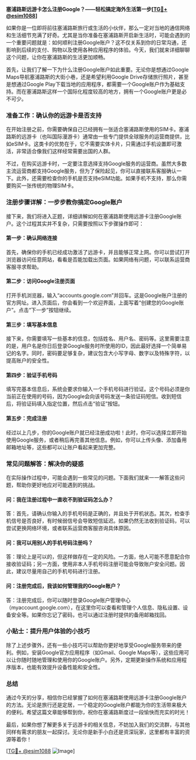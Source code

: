 **塞浦路斯远游卡怎么注册Google？——轻松搞定海外生活第一步[[TG💪+ @esim1088](https://t.me/s/esim1088)]**

如果你是一位即将前往塞浦路斯旅行或生活的小伙伴，那么一定对当地的通信网络和生活细节充满了好奇。尤其是当你准备在塞浦路斯开启新生活时，可能会遇到的一个重要问题就是：如何顺利注册Google账户？这不仅关系到你的日常沟通，还影响到后续的支付、购物以及使用各种应用程序的体验。今天，我们就来详细聊聊这个问题，让你在塞浦路斯的生活更加顺畅。

首先，让我们了解一下为什么注册Google账户如此重要。无论你是想通过Google Maps导航塞浦路斯的大街小巷，还是希望利用Google Drive存储旅行照片，甚至是想通过Google Play下载当地的应用程序，都需要一个Google账户作为基础支持。而在塞浦路斯这样一个国际化程度较高的地方，拥有一个Google账户更是必不可少。

### 准备工作：确认你的远游卡是否支持

在开始注册之前，你需要确保自己已经拥有一张适合塞浦路斯使用的SIM卡。塞浦路斯的远游卡（也叫国际漫游卡）通常由一些专门提供全球服务的运营商提供，比如eSIM卡。这类卡的优势在于，它不需要实体卡片，只需通过手机设置即可激活，非常适合像我们这样经常需要出国的人群。

不过，在购买远游卡时，一定要注意选择支持Google服务的运营商。虽然大多数主流运营商都支持Google服务，但为了保险起见，你可以直接联系客服确认一下。此外，还需要检查你的手机是否支持eSIM功能。如果手机不支持，那么你需要购买一张传统的物理SIM卡。

### 注册步骤详解：一步步教你搞定Google账户

接下来，我们将进入正题，详细讲解如何在塞浦路斯使用远游卡注册Google账户。这个过程其实并不复杂，只需要按照以下步骤操作即可：

#### 第一步：确认网络连接

首先，确保你的手机已经成功激活了远游卡，并且能够正常上网。你可以尝试打开浏览器访问任意网站，看看是否能加载出页面。如果网络有问题，可以联系运营商客服寻求帮助。

#### 第二步：访问Google注册页面

打开手机浏览器，输入“accounts.google.com”并回车。这是Google账户注册的官方网址。进入页面后，你会看到一个欢迎界面，上面写着“创建您的Google账户”。点击“下一步”按钮继续。

#### 第三步：填写基本信息

接下来，你需要填写一些基本的信息，包括姓名、用户名、密码等。这里需要注意的是，用户名是你日后登录Google服务时所使用的ID，因此最好选择一个简单易记的名字。同时，密码要足够复杂，建议包含大小写字母、数字以及特殊字符，以提高账户的安全性。

#### 第四步：验证手机号码

填写完基本信息后，系统会要求你输入一个手机号码进行验证。这个号码必须是你当前正在使用的号码，因为Google会向该号码发送一条验证码短信。收到短信后，将验证码填入指定位置，然后点击“验证”按钮。

#### 第五步：完成注册

经过以上几步，你的Google账户就已经注册成功啦！此时，你可以选择立即开始使用Google服务，或者稍后再完善其他信息。例如，你可以上传头像、添加备用邮箱地址等，这些都可以让账户看起来更加完整。

### 常见问题解答：解决你的疑惑

在实际操作过程中，可能会遇到一些常见的问题。下面我们就来一一解答这些问题，帮助你更好地应对可能遇到的挑战。

#### 问：我在注册过程中一直收不到验证码怎么办？

答：首先，请确认你输入的手机号码是正确的，并且处于开机状态。其次，检查手机信号是否良好，有时候弱信号会导致短信延迟。如果仍然无法收到验证码，可以尝试更换网络环境，或者联系运营商客服咨询具体原因。

#### 问：我可以用别人的手机号码注册吗？

答：理论上是可以的，但这样做存在一定的风险。一方面，他人可能不愿意配合你接收验证码；另一方面，使用非本人手机号码注册可能会导致账户安全问题。因此，建议尽量用自己的手机号码进行注册。

#### 问：注册完成后，我该如何管理我的Google账户？

答：注册完成后，你可以随时登录Google账户管理中心（myaccount.google.com），在这里你可以查看和管理个人信息、隐私设置、设备安全等。如果你忘记了密码，也可以通过注册时提供的备用邮箱找回。

### 小贴士：提升用户体验的小技巧

除了上述步骤外，还有一些小技巧可以帮助你更好地享受Google服务带来的便利。例如，安装Google官方应用程序（如Gmail、Google Maps等），这些应用可以让你随时随地管理和使用你的Google账户。另外，定期更新操作系统和应用程序版本，也能有效提升设备性能和安全性。

### 总结

通过今天的分享，相信你已经掌握了如何在塞浦路斯使用远游卡注册Google账户的方法。无论是旅行还是定居，一个稳定的Google账户都能为你的生活带来极大的便利。希望这篇文章能够帮到你，祝你在塞浦路斯度过一段愉快而充实的时光！

最后，如果你想了解更多关于远游卡的相关信息，不妨加入我们的交流群，与其他同样有需求的朋友一起探讨。无论你是新手小白还是资深玩家，这里都有丰富的资源等着你！

[[TG💪+ @esim1088](https://t.me/s/esim1088) ![Image](https://i.postimg.cc/4NQfJmqS/Snipaste-2025-05-13-00-14-12.png)]